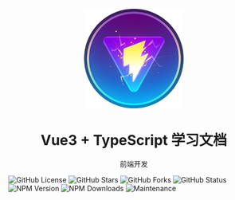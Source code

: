 <p align="center">
<img src="./assets/LOGO/vite.png"
style="width:200px;"
/>
<h1 align="center">Vue3 + TypeScript 学习文档</h1>
<p align="center">
前端开发
</p>


</p>

![GitHub License](https://img.shields.io/github/license/krislorem/vue3-ts-docs)
![GitHub Stars](https://img.shields.io/github/stars/krislorem/vue3-ts-docs)
![GitHub Forks](https://img.shields.io/github/forks/krislorem/vue3-ts-docs)
![GitHub Status](https://img.shields.io/github/workflow/status/krislorem/vue3-ts-docs)
![NPM Version](https://img.shields.io/npm/v/vue)
![NPM Downloads](https://img.shields.io/npm/dw/vue)
![Maintenance](https://img.shields.io/maintenance/yes/2024)
